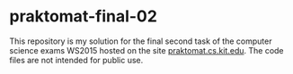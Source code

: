 # praktomat-final-02

This repository is my solution for the final second task of the computer science exams WS2015 hosted on the site [praktomat.cs.kit.edu](praktomat.cs.kit.edu).
The code files are not intended for public use.
